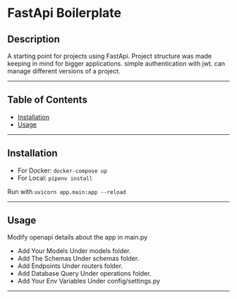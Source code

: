 # FastApi Boilerplate

## Description

A starting point for projects using FastApi. Project structure was made keeping in mind for bigger applications. simple authentication with jwt. can manage different versions of a project.

---

## Table of Contents

- [Installation](#installation)
- [Usage](#usage)

---

## Installation

- For Docker: `docker-compose up`
- For Local: `pipenv install`

Run with `uvicorn app.main:app --reload`

---

## Usage

Modify openapi details about the app in main.py

- Add Your Models Under models folder.
- Add The Schemas Under schemas folder.
- Add Endpoints Under routers folder.
- Add Database Query Under operations folder.
- Add Your Env Variables Under config/settings.py

---
